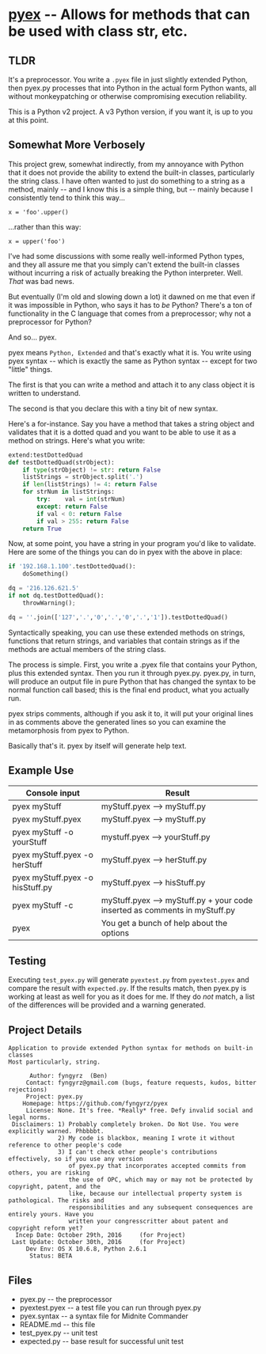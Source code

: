 # [pyex](pyex.py) -- Allows for methods that can be used with class str, etc.

## TLDR

It's a preprocessor. You write a `.pyex` file in just slightly extended
Python, then pyex.py processes that into Python in the actual form
Python wants, all without monkeypatching or otherwise compromising
execution reliability.

This is a Python v2 project. A v3 Python version, if you want it, is up
to you at this point.

## Somewhat More Verbosely
This project grew, somewhat indirectly, from my annoyance with Python that it
does not provide the ability to extend the built-in classes, particularly
the string class. I have often wanted to just do something to a string as a
method, mainly -- and I know this is a simple thing, but -- mainly because
I consistently tend to think this way...

    x = 'foo'.upper()

...rather than this way: 

    x = upper('foo')

I've had some discussions with some really well-informed Python types,
and they all assure me that you simply can't extend the built-in classes
without incurring a risk of actually breaking the Python interpreter.
Well. _That_ was bad news.

But eventually \(I'm old and slowing down a lot\) it dawned on me that
even if it was impossible in Python, who says it has to _be_ Python?
There's a ton of functionality in the C language that comes from a
preprocessor; why not a preprocessor for Python?

And so... pyex.

pyex means `Python, Extended` and that's exactly what it is. You write
using pyex syntax -- which is exactly the same as Python syntax --
except for two "little" things.

The first is that you can write a method and attach it to any class
object it is written to understand.

The second is that you declare this with a tiny bit of new syntax.

Here's a for-instance. Say you have a method that takes a string object
and validates that it is a dotted quad and you want to be able to use it
as a method on strings. Here's what you write:

```Python
extend:testDottedQuad
def testDottedQuad(strObject):
	if type(strObject) != str: return False
	listStrings = strObject.split('.')
	if len(listStrings) != 4: return False
	for strNum in listStrings:
		try:	val = int(strNum)
		except:	return False
		if val < 0: return False
		if val > 255: return False
	return True
```

Now, at some point, you have a string in your program you'd like to
validate. Here are some of the things you can do in pyex with the
above in place:

```Python
if '192.168.1.100'.testDottedQuad():
	doSomething()

dq = '216.126.621.5'
if not dq.testDottedQuad():
	throwWarning();

dq = ''.join(['127','.','0','.','0','.','1']).testDottedQuad()
```

Syntactically speaking, you can use these extended methods on strings,
functions that return strings, and variables that contain strings as if
the methods are actual members of the string class.

The process is simple. First, you write a .pyex file that contains your
Python, plus this extended syntax. Then you run it through pyex.py.
pyex.py, in turn, will produce an output file in pure Python that has
changed the syntax to be normal function call based; this is the final
end product, what you actually run.

pyex strips comments, although if you ask it to, it will put your
original lines in as comments above the generated lines so you can
examine the metamorphosis from pyex to Python.

Basically that's it. pyex by itself will generate help text.

## Example Use

| Console input | Result |
| -------- | ------------ |
| pyex myStuff | myStuff.pyex --> myStuff.py |
| pyex myStuff.pyex | myStuff.pyex --> myStuff.py |
| pyex myStuff -o yourStuff | mystuff.pyex --> yourStuff.py |
| pyex myStuff.pyex -o herStuff | myStuff.pyex --> herStuff.py |
| pyex myStuff.pyex -o hisStuff.py | myStuff.pyex --> hisStuff.py |
| pyex myStuff -c | myStuff.pyex --> myStuff.py + your code inserted as comments in myStuff.py |
| pyex | You get a bunch of help about the options |

## Testing
Executing `test_pyex.py` will generate `pyextest.py` from `pyextest.pyex`
and compare the result with `expected.py`. If the results match, then
pyex.py is working at least as well for you as it does for me. If they
do _not_ match, a list of the differences will be provided and a warning
generated.

## Project Details
```
Application to provide extended Python syntax for methods on built-in classes
Most particularly, string.

      Author: fyngyrz  (Ben)
     Contact: fyngyrz@gmail.com (bugs, feature requests, kudos, bitter rejections)
     Project: pyex.py
    Homepage: https://github.com/fyngyrz/pyex
     License: None. It's free. *Really* free. Defy invalid social and legal norms.
 Disclaimers: 1) Probably completely broken. Do Not Use. You were explicitly warned. Phbbbbt.
              2) My code is blackbox, meaning I wrote it without reference to other people's code
              3) I can't check other people's contributions effectively, so if you use any version
                 of pyex.py that incorporates accepted commits from others, you are risking
                 the use of OPC, which may or may not be protected by copyright, patent, and the
                 like, because our intellectual property system is pathological. The risks and
                 responsibilities and any subsequent consequences are entirely yours. Have you
                 written your congresscritter about patent and copyright reform yet?
  Incep Date: October 29th, 2016     (for Project)
 Last Update: October 30th, 2016     (for Project)
     Dev Env: OS X 10.6.8, Python 2.6.1
	  Status: BETA
```

## Files

* pyex.py -- the preprocessor
* pyextest.pyex -- a test file you can run through pyex.py
* pyex.syntax -- a syntax file for Midnite Commander
* README.md -- this file
* test_pyex.py -- unit test
* expected.py -- base result for successful unit test
